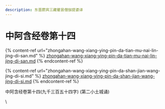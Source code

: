 ```yaml
---
description: 东晋罽宾三藏瞿昙僧伽提婆译
---
```


# 中阿含经卷第十四

{% content-ref url="zhongahan-wang-xiang-ying-pin-da-tian-mu-nai-lin-jing-di-san.md" %}
[zhongahan-wang-xiang-ying-pin-da-tian-mu-nai-lin-jing-di-san.md](zhongahan-wang-xiang-ying-pin-da-tian-mu-nai-lin-jing-di-san.md)
{% endcontent-ref %}

{% content-ref url="zhongahan-wang-xiang-ying-pin-da-shan-jian-wang-jing-di-si.md" %}
[zhongahan-wang-xiang-ying-pin-da-shan-jian-wang-jing-di-si.md](zhongahan-wang-xiang-ying-pin-da-shan-jian-wang-jing-di-si.md)
{% endcontent-ref %}



中阿含经卷第十四(九千三百五十四字) (第二小土城诵)

\
